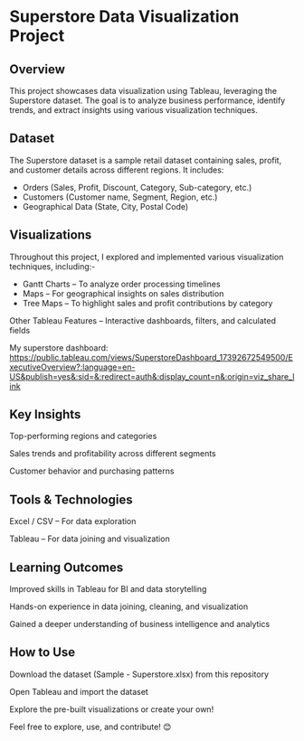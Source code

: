 # Superstore Data Visualization Project

## Overview
This project showcases data visualization using Tableau, leveraging the Superstore dataset. The goal is to analyze business performance, identify trends, and extract insights using various visualization techniques.
## Dataset
The Superstore dataset is a sample retail dataset containing sales, profit, and customer details across different regions. It includes:
- Orders (Sales, Profit, Discount, Category, Sub-category, etc.)
- Customers (Customer name, Segment, Region, etc.)
- Geographical Data (State, City, Postal Code)
## Visualizations
Throughout this project, I explored and implemented various visualization techniques, including:-
- Gantt Charts – To analyze order processing timelines
- Maps – For geographical insights on sales distribution
- Tree Maps – To highlight sales and profit contributions by category

Other Tableau Features – Interactive dashboards, filters, and calculated fields

My superstore dashboard: https://public.tableau.com/views/SuperstoreDashboard_17392672549500/ExecutiveOverview?:language=en-US&publish=yes&:sid=&:redirect=auth&:display_count=n&:origin=viz_share_link
## Key Insights
Top-performing regions and categories

Sales trends and profitability across different segments

Customer behavior and purchasing patterns
## Tools & Technologies
Excel / CSV – For data exploration

Tableau – For data joining and visualization
## Learning Outcomes
Improved skills in Tableau for BI and data storytelling

Hands-on experience in data joining, cleaning, and visualization

Gained a deeper understanding of business intelligence and analytics
## How to Use
Download the dataset (Sample - Superstore.xlsx) from this repository

Open Tableau and import the dataset

Explore the pre-built visualizations or create your own!

Feel free to explore, use, and contribute! 😊

